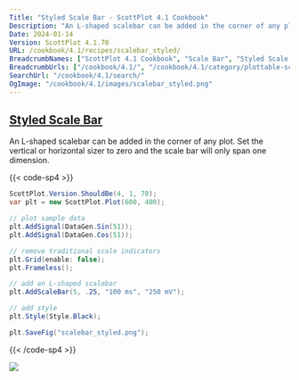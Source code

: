 ```yaml
---
Title: "Styled Scale Bar - ScottPlot 4.1 Cookbook"
Description: "An L-shaped scalebar can be added in the corner of any plot. Set the vertical or horizontal sizer to zero and the scale bar will only span one dimension."
Date: 2024-01-14
Version: ScottPlot 4.1.70
URL: /cookbook/4.1/recipes/scalebar_styled/
BreadcrumbNames: ["ScottPlot 4.1 Cookbook", "Scale Bar", "Styled Scale Bar"]
BreadcrumbUrls: ["/cookbook/4.1/", "/cookbook/4.1/category/plottable-scale-bar", "/cookbook/4.1/recipes/scalebar_styled/"]
SearchUrl: "/cookbook/4.1/search/"
OgImage: "/cookbook/4.1/images/scalebar_styled.png"
---
```


<h2><a id='styled-scale-bar' href='/cookbook/4.1/recipes/scalebar_styled/'>Styled Scale Bar</a></h2>

An L-shaped scalebar can be added in the corner of any plot. Set the vertical or horizontal sizer to zero and the scale bar will only span one dimension.

{{< code-sp4 >}}

```cs
ScottPlot.Version.ShouldBe(4, 1, 70);
var plt = new ScottPlot.Plot(600, 400);

// plot sample data
plt.AddSignal(DataGen.Sin(51));
plt.AddSignal(DataGen.Cos(51));

// remove traditional scale indicators
plt.Grid(enable: false);
plt.Frameless();

// add an L-shaped scalebar
plt.AddScaleBar(5, .25, "100 ms", "250 mV");

// add style
plt.Style(Style.Black);

plt.SaveFig("scalebar_styled.png");
```

{{< /code-sp4 >}}

<img src='../../images/scalebar_styled.png' class='d-block mx-auto my-5' />


